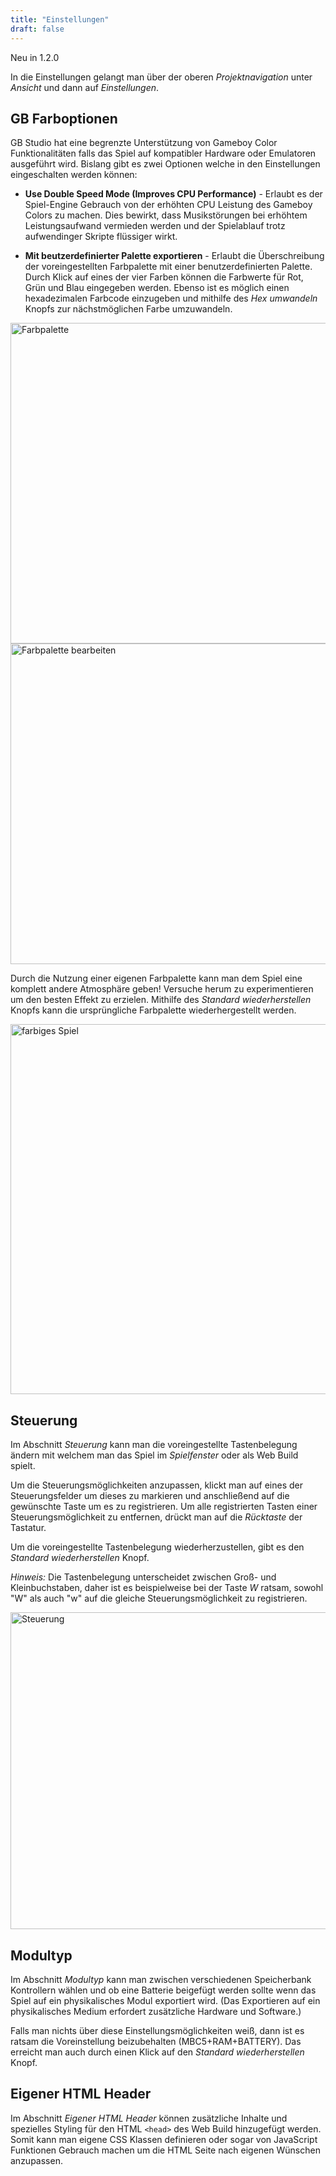 ```yaml
---
title: "Einstellungen"
draft: false
---
```


<span class="new">Neu in 1.2.0</span>

In die Einstellungen gelangt man über der oberen _Projektnavigation_ unter _Ansicht_ und dann auf _Einstellungen_.

## GB Farboptionen

GB Studio hat eine begrenzte Unterstützung von Gameboy Color Funktionalitäten falls das Spiel auf kompatibler Hardware oder Emulatoren ausgeführt wird. Bislang gibt es zwei Optionen welche in den Einstellungen eingeschalten werden können:

- **Use Double Speed Mode (Improves CPU Performance)** - Erlaubt es der Spiel-Engine Gebrauch von der erhöhten CPU Leistung des Gameboy Colors zu machen. Dies bewirkt, dass Musikstörungen bei erhöhtem Leistungsaufwand vermieden werden und der Spielablauf trotz aufwendinger Skripte flüssiger wirkt.

- **Mit beutzerdefinierter Palette exportieren** - Erlaubt die Überschreibung der voreingestellten Farbpalette mit einer benutzerdefinierten Palette. Durch Klick auf eines der vier Farben können die Farbwerte für Rot, Grün und Blau eingegeben werden. Ebenso ist es möglich einen hexadezimalen Farbcode einzugeben und mithilfe des _Hex umwandeln_ Knopfs zur nächstmöglichen Farbe umzuwandeln.

<img title="Farbpalette" src="/img/screenshots/color-palette.png" width="513">

<img title="Farbpalette bearbeiten" src="/img/screenshots/color-palette-edit.png" width="513">

Durch die Nutzung einer eigenen Farbpalette kann man dem Spiel eine komplett andere Atmosphäre geben! Versuche herum zu experimentieren um den besten Effekt zu erzielen. Mithilfe des _Standard wiederherstellen_ Knopfs kann die ursprüngliche Farbpalette wiederhergestellt werden.

<img title="farbiges Spiel" src="/img/screenshots/color-game.png" width="592">

## Steuerung

Im Abschnitt _Steuerung_ kann man die voreingestellte Tastenbelegung ändern mit welchem man das Spiel im _Spielfenster_ oder als Web Build spielt.

Um die Steuerungsmöglichkeiten anzupassen, klickt man auf eines der Steuerungsfelder um dieses zu markieren und anschließend auf die gewünschte Taste um es zu registrieren. Um alle registrierten Tasten einer Steuerungsmöglichkeit zu entfernen, drückt man auf die _Rücktaste_ der Tastatur.

Um die voreingestellte Tastenbelegung wiederherzustellen, gibt es den _Standard wiederherstellen_ Knopf.

_Hinweis:_ Die Tastenbelegung unterscheidet zwischen Groß- und Kleinbuchstaben, daher ist es beispielweise bei der Taste _W_ ratsam, sowohl "W" als auch "w" auf die gleiche Steuerungsmöglichkeit zu registrieren.

<img title="Steuerung" src="/img/screenshots/controls.png" width="507">

## Modultyp

Im Abschnitt _Modultyp_ kann man zwischen verschiedenen Speicherbank Kontrollern wählen und ob eine Batterie beigefügt werden sollte wenn das Spiel auf ein physikalisches Modul exportiert wird. (Das Exportieren auf ein physikalisches Medium erfordert zusätzliche Hardware und Software.)

Falls man nichts über diese Einstellungsmöglichkeiten weiß, dann ist es ratsam die Voreinstellung beizubehalten (MBC5+RAM+BATTERY). Das erreicht man auch durch einen Klick auf den _Standard wiederherstellen_ Knopf.

## Eigener HTML Header

Im Abschnitt _Eigener HTML Header_ können zusätzliche Inhalte und spezielles Styling für den HTML `<head>` des Web Build hinzugefügt werden. Somit kann man eigene CSS Klassen definieren oder sogar von JavaScript Funktionen Gebrauch machen um die HTML Seite nach eigenen Wünschen anzupassen.
